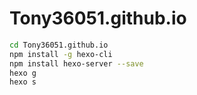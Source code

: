# Tony36051.github.io

```bash
cd Tony36051.github.io
npm install -g hexo-cli
npm install hexo-server --save
hexo g
hexo s
```